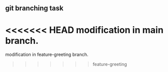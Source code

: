 ## git branching task 
<<<<<<< HEAD
modification in main branch. 
=======
modification in feature-greeting branch. 
>>>>>>> feature-greeting
